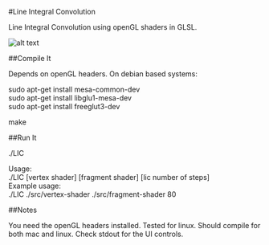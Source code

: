 #Line Integral Convolution

Line Integral Convolution using openGL shaders in GLSL.

![alt text](images/sample.gif "screenshot")

##Compile It

Depends on openGL headers.  On debian based systems:

sudo apt-get install mesa-common-dev  
sudo apt-get install libglu1-mesa-dev  
sudo apt-get install freeglut3-dev  

make

##Run It

./LIC

Usage:  
./LIC [vertex shader] [fragment shader] [lic number of steps]  
Example usage:  
./LIC ./src/vertex-shader ./src/fragment-shader 80


##Notes

You need the openGL headers installed.  Tested for linux.  Should compile for both mac and linux.  Check stdout for the UI controls.
